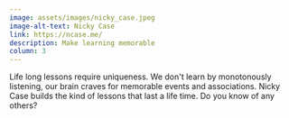 ```yaml
---
image: assets/images/nicky_case.jpeg
image-alt-text: Nicky Case
link: https://ncase.me/
description: Make learning memorable
column: 3
---
```


Life long lessons require uniqueness. We don't learn by monotonously listening, our brain craves for memorable events and associations. Nicky Case builds the kind of lessons that last a life time. Do you know of any others?